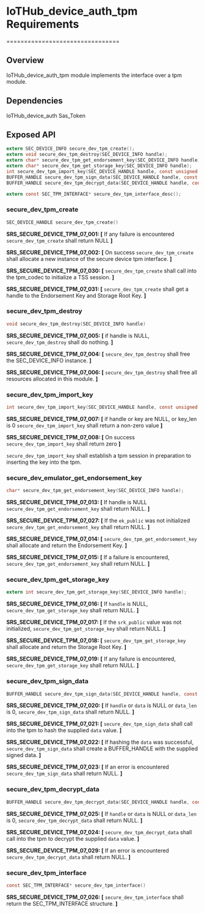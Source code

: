 # IoTHub_device_auth_tpm Requirements

================================

## Overview

IoTHub_device_auth_tpm module implements the interface over a tpm module.

## Dependencies

IoTHub_device_auth
Sas_Token

## Exposed API

```c
extern SEC_DEVICE_INFO secure_dev_tpm_create();
extern void secure_dev_tpm_destroy(SEC_DEVICE_INFO handle);
extern char* secure_dev_tpm_get_endorsement_key(SEC_DEVICE_INFO handle);
extern char* secure_dev_tpm_get_storage_key(SEC_DEVICE_INFO handle);
int secure_dev_tpm_import_key(SEC_DEVICE_HANDLE handle, const unsigned char* key, size_t key_len)
BUFFER_HANDLE secure_dev_tpm_sign_data(SEC_DEVICE_HANDLE handle, const unsigned char* data, size_t data_len);
BUFFER_HANDLE secure_dev_tpm_decrypt_data(SEC_DEVICE_HANDLE handle, const unsigned char* data, size_t data_len);

extern const SEC_TPM_INTERFACE* secure_dev_tpm_interface_desc();
```

### secure_dev_tpm_create

```c
SEC_DEVICE_HANDLE secure_dev_tpm_create()
```

**SRS_SECURE_DEVICE_TPM_07_001: [** If any failure is encountered `secure_dev_tpm_create` shall return NULL **]**

**SRS_SECURE_DEVICE_TPM_07_002: [** On success `secure_dev_tpm_create` shall allocate a new instance of the secure device tpm interface. **]**

**SRS_SECURE_DEVICE_TPM_07_030: [** `secure_dev_tpm_create` shall call into the tpm_codec to initialize a TSS session. **]**

**SRS_SECURE_DEVICE_TPM_07_031: [** `secure_dev_tpm_create` shall get a handle to the Endorsement Key and Storage Root Key. **]**

### secure_dev_tpm_destroy

```c
void secure_dev_tpm_destroy(SEC_DEVICE_INFO handle)
```

**SRS_SECURE_DEVICE_TPM_07_005: [** if handle is NULL, `secure_dev_tpm_destroy` shall do nothing. **]**

**SRS_SECURE_DEVICE_TPM_07_004: [** `secure_dev_tpm_destroy` shall free the SEC_DEVICE_INFO instance. **]**

**SRS_SECURE_DEVICE_TPM_07_006: [** `secure_dev_tpm_destroy` shall free all resources allocated in this module. **]**


### secure_dev_tpm_import_key

```c
int secure_dev_tpm_import_key(SEC_DEVICE_HANDLE handle, const unsigned char* key, size_t key_len)
```

**SRS_SECURE_DEVICE_TPM_07_007: [** if handle or key are NULL, or key_len is 0 `secure_dev_tpm_import_key` shall return a non-zero value **]**

**SRS_SECURE_DEVICE_TPM_07_008: [** On success `secure_dev_tpm_import_key` shall return zero **]**

`secure_dev_tpm_import_key` shall establish a tpm session in preparation to inserting the key into the tpm.

### secure_dev_emulator_get_endorsement_key

```c
char* secure_dev_tpm_get_endorsement_key(SEC_DEVICE_INFO handle);
```

**SRS_SECURE_DEVICE_TPM_07_013: [** If handle is NULL `secure_dev_tpm_get_endorsement_key` shall return NULL. **]**

**SRS_SECURE_DEVICE_TPM_07_027: [** If the `ek_public` was not initialized `secure_dev_tpm_get_endorsement_key` shall return NULL. **]**

**SRS_SECURE_DEVICE_TPM_07_014: [** `secure_dev_tpm_get_endorsement_key` shall allocate and return the Endorsement Key. **]**

**SRS_SECURE_DEVICE_TPM_07_015: [** If a failure is encountered, `secure_dev_tpm_get_endorsement_key` shall return NULL. **]**


### secure_dev_tpm_get_storage_key

```c
extern int secure_dev_tpm_get_storage_key(SEC_DEVICE_INFO handle);
```

**SRS_SECURE_DEVICE_TPM_07_016: [** If `handle` is NULL, `secure_dev_tpm_get_storage_key` shall return NULL. **]**

**SRS_SECURE_DEVICE_TPM_07_017: [** If the `srk_public` value was not initialized, `secure_dev_tpm_get_storage_key` shall return NULL. **]**

**SRS_SECURE_DEVICE_TPM_07_018: [** `secure_dev_tpm_get_storage_key` shall allocate and return the Storage Root Key. **]**

**SRS_SECURE_DEVICE_TPM_07_019: [** If any failure is encountered, `secure_dev_tpm_get_storage_key` shall return NULL. **]**

### secure_dev_tpm_sign_data

```c
BUFFER_HANDLE secure_dev_tpm_sign_data(SEC_DEVICE_HANDLE handle, const unsigned char* data, size_t data_len)
```

**SRS_SECURE_DEVICE_TPM_07_020: [** If `handle` or `data` is NULL or `data_len` is 0, `secure_dev_tpm_sign_data` shall return NULL. **]**

**SRS_SECURE_DEVICE_TPM_07_021: [** `secure_dev_tpm_sign_data` shall call into the tpm to hash the supplied `data` value. **]**

**SRS_SECURE_DEVICE_TPM_07_022: [** If hashing the `data` was successful, `secure_dev_tpm_sign_data` shall create a BUFFER_HANDLE with the supplied signed data. **]**

**SRS_SECURE_DEVICE_TPM_07_023: [** If an error is encountered `secure_dev_tpm_sign_data` shall return NULL. **]**

### secure_dev_tpm_decrypt_data

```c
BUFFER_HANDLE secure_dev_tpm_decrypt_data(SEC_DEVICE_HANDLE handle, const unsigned char* data, size_t data_len)
```

**SRS_SECURE_DEVICE_TPM_07_025: [** If `handle` or `data` is NULL or `data_len` is 0, `secure_dev_tpm_decrypt_data` shall return NULL. **]**

**SRS_SECURE_DEVICE_TPM_07_024: [** `secure_dev_tpm_decrypt_data` shall call into the tpm to decrypt the supplied `data` value. **]**


**SRS_SECURE_DEVICE_TPM_07_029: [** If an error is encountered `secure_dev_tpm_decrypt_data` shall return NULL. **]**

### secure_dev_tpm_interface

```c
const SEC_TPM_INTERFACE* secure_dev_tpm_interface()
```

**SRS_SECURE_DEVICE_TPM_07_026: [** `secure_dev_tpm_interface` shall return the SEC_TPM_INTERFACE structure. **]**
